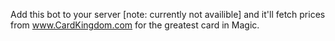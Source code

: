 Add this bot to your server [note: currently not availible] and it'll fetch prices from www.CardKingdom.com for the greatest card in Magic.
